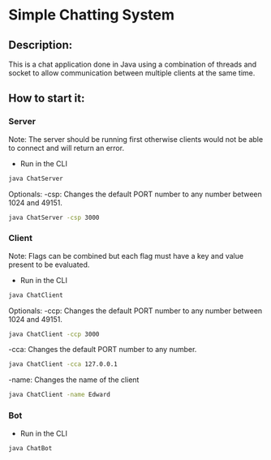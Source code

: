 # Simple Chatting System

## Description:
This is a chat application done in Java using a combination of threads and socket to allow communication between multiple clients at the same time.

## How to start it:

### Server
Note: The server should be running first otherwise clients would not be able to connect and will return an error.

- Run in the CLI
```sh
java ChatServer
```
Optionals:
-csp: 
Changes the default PORT number to any number between 1024 and 49151.
```sh
java ChatServer -csp 3000
```
### Client
Note: Flags can be combined but each flag must have a key and value present to be evaluated.

- Run in the CLI
```sh
java ChatClient
```
Optionals:
-ccp: 
Changes the default PORT number to any number between 1024 and 49151.
```sh
java ChatClient -ccp 3000
```
-cca: 
Changes the default PORT number to any number.
```sh
java ChatClient -cca 127.0.0.1
```
-name: 
Changes the name of the client
```sh
java ChatClient -name Edward
```

### Bot
- Run in the CLI
```sh
java ChatBot
```